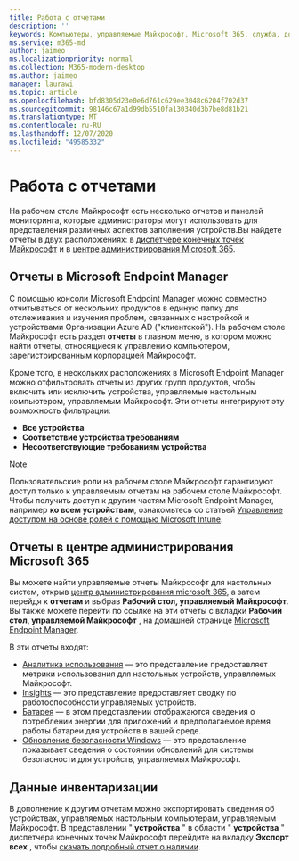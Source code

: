 ```yaml
---
title: Работа с отчетами
description: ''
keywords: Компьютеры, управляемые Майкрософт, Microsoft 365, служба, документация
ms.service: m365-md
author: jaimeo
ms.localizationpriority: normal
ms.collection: M365-modern-desktop
ms.author: jaimeo
manager: laurawi
ms.topic: article
ms.openlocfilehash: bfd8305d23e0e6d761c629ee3048c6204f702d37
ms.sourcegitcommit: 98146c67a1d99db5510fa130340d3b7be8d81b21
ms.translationtype: MT
ms.contentlocale: ru-RU
ms.lasthandoff: 12/07/2020
ms.locfileid: "49585332"
---
```

# <a name="work-with-reports"></a>Работа с отчетами

На рабочем столе Майкрософт есть несколько отчетов и панелей мониторинга, которые администраторы могут использовать для представления различных аспектов заполнения устройств.Вы найдете отчеты в двух расположениях: в [диспетчере конечных точек Майкрософт](https://endpoint.microsoft.com) и в [центре администрирования Microsoft 365](https://admin.microsoft.com/adminportal/home?previewoff=false#/microsoftmanageddesktop). 

## <a name="reports-in-microsoft-endpoint-manager"></a>Отчеты в Microsoft Endpoint Manager

С помощью консоли Microsoft Endpoint Manager можно совместно отчитываться от нескольких продуктов в единую папку для отслеживания и изучения проблем, связанных с настройкой и устройствами Организации Azure AD ("клиентской"). На рабочем столе Майкрософт есть раздел **отчеты** в главном меню, в котором можно найти отчеты, относящиеся к управлению компьютером, зарегистрированным корпорацией Майкрософт.

Кроме того, в нескольких расположениях в Microsoft Endpoint Manager можно отфильтровать отчеты из других групп продуктов, чтобы включить или исключить устройства, управляемые настольным компьютером, управляемым Майкрософт. Эти отчеты интегрируют эту возможность фильтрации:

- **Все устройства**
- **Соответствие устройства требованиям**
- **Несоответствующие требованиям устройства**

> [!NOTE]
> Пользовательские роли на рабочем столе Майкрософт гарантируют доступ только к управляемым отчетам на рабочем столе Майкрософт. Чтобы получить доступ к другим частям Microsoft Endpoint Manager, например **ко всем устройствам**, ознакомьтесь со статьей [Управление доступом на основе ролей с помощью Microsoft Intune](https://docs.microsoft.com/mem/intune/fundamentals/role-based-access-control). 

## <a name="reports-in-microsoft-365-admin-center"></a>Отчеты в центре администрирования Microsoft 365

Вы можете найти управляемые отчеты Майкрософт для настольных систем, открыв [центр администрирования microsoft 365](https://admin.microsoft.com/adminportal/home?previewoff=false#/microsoftmanageddesktop), а затем перейдя к **отчетам** и выбрав **Рабочий стол, управляемый Майкрософт**. Вы также можете перейти по ссылке на эти отчеты с вкладки **Рабочий стол, управляемой Майкрософт** , на домашней странице [Microsoft Endpoint Manager](https://endpoint.microsoft.com). 

В эти отчеты входят: 

- [Аналитика использования](usage-insights.md) — это представление предоставляет метрики использования для настольных устройств, управляемых Майкрософт.
- [Insights](reliability-insights.md) — это представление предоставляет сводку по работоспособности управляемых устройств.
- [Батарея](battery-insights.md) — в этом представлении отображаются сведения о потреблении энергии для приложений и предполагаемое время работы батареи для устройств в вашей среде.
- [Обновление безопасности Windows](security-update-insights.md) — это представление показывает сведения о состоянии обновлений для системы безопасности для устройств, управляемых Майкрософт.

 ## <a name="inventory-data"></a>Данные инвентаризации

В дополнение к другим отчетам можно экспортировать сведения об устройствах, управляемых настольным компьютерам, управляемым Майкрософт. В представлении " **устройства** " в области " **устройства** " диспетчера конечных точек Майкрософт перейдите на вкладку **Экспорт всех** , чтобы [скачать подробный отчет о наличии](device-inventory-report.md).